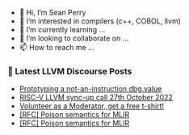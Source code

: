 - 👋 Hi, I’m Sean Perry
- 👀 I’m interested in compilers (c++, COBOL, llvm)
- 🌱 I’m currently learning ...
- 💞️ I’m looking to collaborate on ...
- 📫 How to reach me ...

<!---
s66perry/s66perry is a ✨ special ✨ repository because its `README.md` (this file) appears on your GitHub profile.
You can click the Preview link to take a look at your changes.
--->
### 📕 Latest LLVM Discourse Posts

<!-- DISCOURSE-LLVM:START -->
- [Prototyping a not-an-instruction dbg.value](https://discourse.llvm.org/t/prototyping-a-not-an-instruction-dbg-value/66247#post_1)
- [RISC-V LLVM sync-up call 27th October 2022](https://discourse.llvm.org/t/risc-v-llvm-sync-up-call-27th-october-2022/66219#post_5)
- [Volunteer as a Moderator, get a free t-shirt!](https://discourse.llvm.org/t/volunteer-as-a-moderator-get-a-free-t-shirt/66228#post_3)
- [[RFC] Poison semantics for MLIR](https://discourse.llvm.org/t/rfc-poison-semantics-for-mlir/66245#post_6)
- [[RFC] Poison semantics for MLIR](https://discourse.llvm.org/t/rfc-poison-semantics-for-mlir/66245#post_5)
<!-- DISCOURSE-LLVM:END -->
